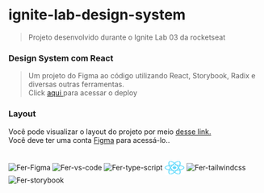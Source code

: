 # ignite-lab-design-system
> Projeto desenvolvido durante o Ignite Lab 03 da rocketseat

### Design System com React
> Um projeto do Figma ao código utilizando React, Storybook, Radix e diversas outras ferramentas.<br />
Click <a href="https://fernandabitten.github.io/ignite-lab-design-system/?path=/story/components-button--default">aqui </a>  para acessar o deploy <br/>

### Layout
Você pode visualizar o layout do projeto por meio <a href="https://www.figma.com/file/k9dGQC04Hi5R1aYxFgJQUV/Ignite-Lab-Design-System?node-id=0%3A1">desse link.</a><br/>
Você deve ter uma conta <a href="https://www.figma.com/">Figma</a> para acessá-lo..
 
<div style="display: inline_block"><br>
  <img align="center" alt="Fer-Figma" height="30" width="40" src="https://cdn.jsdelivr.net/gh/devicons/devicon/icons/figma/figma-original.svg">
  <img align="center" alt="Fer-vs-code" height="30" width="40" src="https://cdn.jsdelivr.net/gh/devicons/devicon/icons/vscode/vscode-original.svg">
  <img align="center" alt="Fer-type-script" height="30" width="40" src="https://cdn.jsdelivr.net/gh/devicons/devicon/icons/typescript/typescript-original.svg">
  <img align="center" alt="Fer-React" height="30" width="40" src="https://raw.githubusercontent.com/devicons/devicon/master/icons/react/react-original.svg">  
  <img align="center" alt="Fer-tailwindcss" height="30" width="40" src="https://cdn.jsdelivr.net/gh/devicons/devicon/icons/tailwindcss/tailwindcss-plain.svg">  
  <img align="center" alt="Fer-storybook" height="30" width="40" src="https://cdn.jsdelivr.net/gh/devicons/devicon/icons/storybook/storybook-original.svg">
</div>

